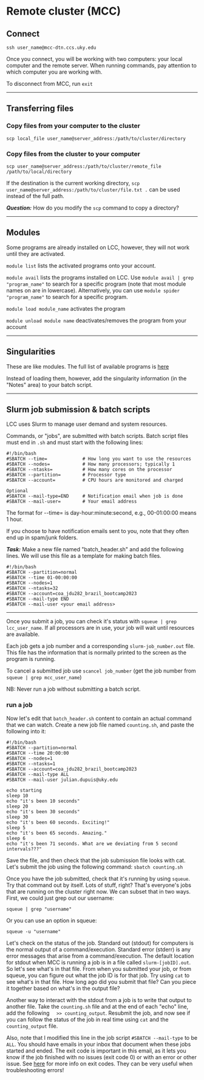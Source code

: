 # Remote cluster (MCC)

## Connect
`ssh user_name@mcc-dtn.ccs.uky.edu` 

Once you connect, you will be working with two computers: your local computer and the remote server. When running commands, pay attention to which computer you are working with.

To disconnect from MCC, run `exit`

___

## Transferring files 

### Copy files from your computer to the cluster
`scp local_file user_name@server_address:/path/to/cluster/directory`

### Copy files from the cluster to your computer
`scp user_name@server_address:/path/to/cluster/remote_file /path/to/local/directory`<br>

If the destination is the current working directory, `scp user_name@server_address:/path/to/cluster/file.txt .` can be used instead of the full path.

**_Question:_** How do you modify the `scp` command to copy a directory?

___

## Modules
Some programs are already installed on LCC, however, they will not work until they are activated.

`module list` lists the activated programs onto your account.

`module avail` lists the programs installed on LCC. Use `module avail | grep "program_name"` to search for a specific program (note that most module names on are in lowercase). Alternatively, you can use `module spider "program_name"` to search for a specific program.

`module load module_name` activates the program

`module unload module name` deactivates/removes the program from your account

___

## Singularities
These are like modules. The full list of available programs is [here](https://ukyrcd.atlassian.net/wiki/spaces/UKYHPCDocs/pages/2920537/Software+list+for+singularity+containers+for+conda+packages+in+the+MCC+cluster)

Instead of loading them, however, add the singularity information (in the "Notes" area) to your batch script. 

___

## Slurm job submission & batch scripts
LCC uses Slurm to manage user demand and system resources. 

Commands, or "jobs", are submitted with batch scripts. Batch script files must end in `.sh` and must start with the following lines:

```
#!/bin/bash
#SBATCH --time=             # How long you want to use the resources
#SBATCH --nodes=            # How many processors; typically 1
#SBATCH --ntasks=           # How many cores on the processor
#SBATCH --partition=        # Processor type
#SBATCH --account=          # CPU hours are monitored and charged

Optional
#SBATCH --mail-type=END     # Notification email when job is done
#SBATCH --mail-user=        # Your email address
```
The format for --time= is day-hour:minute:second, e.g., 00-01:00:00 means 1 hour.

If you choose to have notification emails sent to you, note that they often end up in spam/junk folders.

**_Task:_** Make a new file named "batch_header.sh" and add the following lines. We will use this file as a template for making batch files.
```
#!/bin/bash
#SBATCH --partition=normal
#SBATCH --time 01-00:00:00
#SBATCH --nodes=1
#SBATCH --ntasks=32
#SBATCH --account=coa_jdu282_brazil_bootcamp2023
#SBATCH --mail-type END
#SBATCH --mail-user <your email address>
```
___

Once you submit a job, you can check it's status with `squeue | grep lcc_user_name`. If all processors are in use, your job will wait until resources are available. 

Each job gets a job number and a corresponding `slurm-job_number.out` file. This file has the information that is normally printed to the screen as the program is running. 

To cancel a submitted job use `scancel job_number` (get the job number from `squeue | grep mcc_user_name`)

NB: Never run a job without submitting a batch script.

### run a job
Now let's edit that `batch_header.sh` content to contain an actual command that we can watch. Create a new job file named `counting.sh`, and paste the following into it:
```
#!/bin/bash
#SBATCH --partition=normal
#SBATCH --time 20:00:00
#SBATCH --nodes=1
#SBATCH --ntasks=1
#SBATCH --account=coa_jdu282_brazil_bootcamp2023
#SBATCH --mail-type ALL
#SBATCH --mail-user julian.dupuis@uky.edu

echo starting
sleep 10
echo "it's been 10 seconds"
sleep 20
echo "it's been 30 seconds"
sleep 30 
echo "it's been 60 seconds. Exciting!"
sleep 5
echo "it's been 65 seconds. Amazing."
sleep 6
echo "it's been 71 seconds. What are we deviating from 5 second intervals???"
```
Save the file, and then check that the job submission file looks with cat. <br>
Let's submit the job using the following command: `sbatch counting.sh`

Once you have the job submitted, check that it's running by using `squeue`. Try that command out by itself. Lots of stuff, right? That's everyone's jobs that are running on the cluster right now. We can subset that in two ways. First, we could just grep out our username:
```
squeue | grep "username"
```
Or you can use an option in squeue:
```
squeue -u "username"
```

Let's check on the status of the job. Standard out (stdout) for computers is the normal output of a command/execution. Standard error (stderr) is any error messages that arise from a command/execution. The default location for stdout when MCC is running a job is in a file called `slurm-[jobID].out`. So let's see what's in that file. From when you submitted your job, or from squeue, you can figure out what the job ID is for that job. Try using `cat` to see what's in that file. How long ago did you submit that file? Can you piece it together based on what's in the output file?

Another way to interact with the stdout from a job is to write that output to another file. Take the `counting.sh` file and at the end of each "echo" line, add the following `  >> counting_output`. Resubmit the job, and now see if you can follow the status of the job in real time using `cat` and the `counting_output` file.

Also, note that I modified this line in the job script `#SBATCH --mail-type` to be `ALL`. You should have emails in your inbox that document when these jobs started and ended. The exit code is important in this email, as it lets you know if the job finished with no issues (exit code 0) or with an error or other issue. See [here](https://hpc-discourse.usc.edu/t/exit-codes-and-their-meanings/414) for more info on exit codes. They can be very useful when troubleshooting errors!
